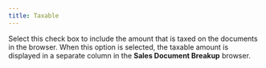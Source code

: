 ```yaml
---
title: Taxable
---
```



Select this check box to include the amount that is taxed on the documents  in the browser. When this option is selected, the taxable amount is displayed  in a separate column in the **Sales Document 
 Breakup** browser.
